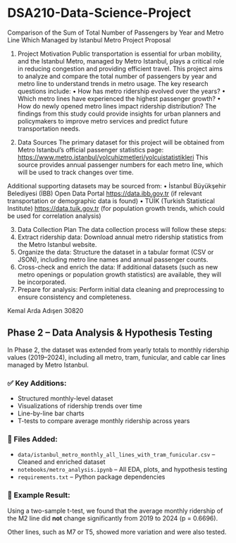 # DSA210-Data-Science-Project
Comparison of the Sum of Total Number of Passengers by Year and Metro Line  Which Managed by Istanbul Metro
Project Proposal
1. Project Motivation
Public transportation is essential for urban mobility, and the Istanbul Metro, managed by Metro Istanbul, plays a critical role in reducing congestion and providing efficient travel. This project aims to analyze and compare the total number of passengers by year and metro line to understand trends in metro usage. The key research questions include:
•	How has metro ridership evolved over the years?
•	Which metro lines have experienced the highest passenger growth?
•	How do newly opened metro lines impact ridership distribution?
The findings from this study could provide insights for urban planners and policymakers to improve metro services and predict future transportation needs.

2. Data Sources
The primary dataset for this project will be obtained from Metro Istanbul’s official passenger statistics page:
https://www.metro.istanbul/yolcuhizmetleri/yolcuistatistikleri 
This source provides annual passenger numbers for each metro line, which will be used to track changes over time.

Additional supporting datasets may be sourced from:
•	İstanbul Büyükşehir Belediyesi (İBB) Open Data Portal
https://data.ibb.gov.tr (if relevant transportation or demographic data is found)
•	TÜİK (Turkish Statistical Institute)
https://data.tuik.gov.tr (for population growth trends, which could be used for correlation analysis)

3. Data Collection Plan
The data collection process will follow these steps:
1.	Extract ridership data: Download annual metro ridership statistics from the Metro Istanbul website.
2.	Organize the data: Structure the dataset in a tabular format (CSV or JSON), including metro line names and annual passenger counts.
3.	Cross-check and enrich the data: If additional datasets (such as new metro openings or population growth statistics) are available, they will be incorporated.
4.	Prepare for analysis: Perform initial data cleaning and preprocessing to ensure consistency and completeness.
 
Kemal Arda Adışen 30820 

## Phase 2 – Data Analysis & Hypothesis Testing

In Phase 2, the dataset was extended from yearly totals to monthly ridership values (2019–2024), including all metro, tram, funicular, and cable car lines managed by Metro Istanbul.

### ✅ Key Additions:
- Structured monthly-level dataset
- Visualizations of ridership trends over time
- Line-by-line bar charts
- T-tests to compare average monthly ridership across years

### 📁 Files Added:
- `data/istanbul_metro_monthly_all_lines_with_tram_funicular.csv` – Cleaned and enriched dataset
- `notebooks/metro_analysis.ipynb` – All EDA, plots, and hypothesis testing
- `requirements.txt` – Python package dependencies

### 🧪 Example Result:
Using a two-sample t-test, we found that the average monthly ridership of the M2 line did **not** change significantly from 2019 to 2024 (p = 0.6696).

Other lines, such as M7 or T5, showed more variation and were also tested.
